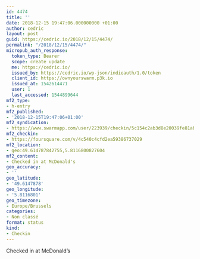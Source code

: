 ```yaml
---
id: 4474
title: ''
date: 2018-12-15 19:47:06.000000000 +01:00
author: cedric
layout: post
guid: https://cedric.io/2018/12/15/4474/
permalink: "/2018/12/15/4474/"
micropub_auth_response:
  token_type: Bearer
  scope: create update
  me: https://cedric.io/
  issued_by: https://cedric.io/wp-json/indieauth/1.0/token
  client_id: https://ownyourswarm.p3k.io
  issued_at: 1542614471
  user: 1
  last_accessed: 1544899644
mf2_type:
- h-entry
mf2_published:
- '2018-12-15T19:47:06+01:00'
mf2_syndication:
- https://www.swarmapp.com/user/223939/checkin/5c154c2ab3d8e20039fe81ab
mf2_checkin:
- https://foursquare.com/v/4c540c4cfd2ea59386737029
mf2_location:
- geo:49.614787842755,5.8116800827604
mf2_content:
- Checked in at McDonald's
geo_accuracy:
- ''
geo_latitude:
- '49.6147878'
geo_longitude:
- '5.8116801'
geo_timezone:
- Europe/Brussels
categories:
- Non classé
format: status
kind:
- Checkin
---
```

Checked in at McDonald&rsquo;s